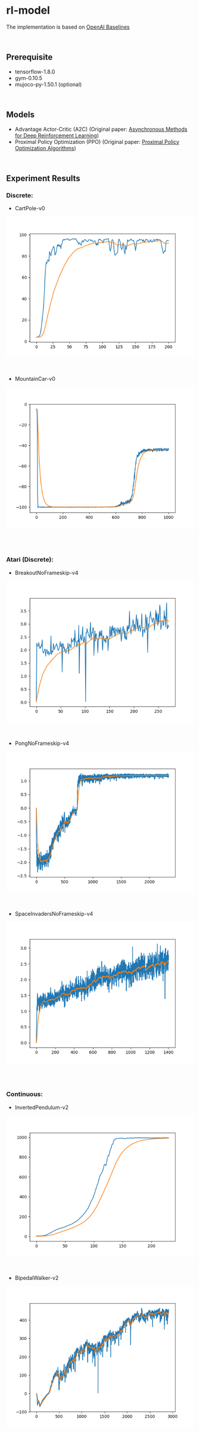 # rl-model

The implementation is based on [OpenAI Baselines](https://github.com/openai/baselines)

<br>

## Prerequisite

- tensorflow-1.8.0
- gym-0.10.5
- mujoco-py-1.50.1 (optional)

<br>

## Models

- Advantage Actor-Critic (A2C) (Original paper: [Asynchronous Methods for Deep Reinforcement Learning](https://arxiv.org/abs/1602.01783))
- Proximal Policy Optimization (PPO) (Original paper: [Proximal Policy Optimization Algorithms](https://arxiv.org/abs/1707.06347))

<br>

## Experiment Results

### Discrete:

- CartPole-v0

![](./fig/CartPole-v0.png)

<br>

- MountainCar-v0

![](./fig/MountainCar-v0.png)

<br>
<br>

### Atari (Discrete):

- BreakoutNoFrameskip-v4

![](./fig/BreakoutNoFrameskip-v4.png)

<br>

- PongNoFrameskip-v4

![](./fig/PongNoFrameskip-v4.png)

<br>

- SpaceInvadersNoFrameskip-v4

![](./fig/SpaceInvadersNoFrameskip-v4.png)

<br>
<br>

### Continuous:

- InvertedPendulum-v2

![](./fig/InvertedPendulum-v2.png)

<br>

- BipedalWalker-v2

![](./fig/BipedalWalker-v2.png)